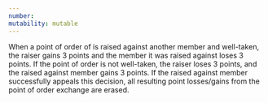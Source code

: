 ```yaml
---
number:
mutability: mutable
---
```


When a point of order of is raised against another member and well-taken, the raiser gains 3 points and the member it was raised against loses 3 points. If the point of order is not well-taken, the raiser loses 3 points, and the raised against member gains 3 points. If the raised against member successfully appeals this decision, all resulting point losses/gains from the point of order exchange are erased.
